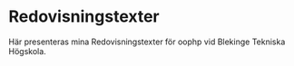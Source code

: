 ---
---
Redovisningstexter
=========================

Här presenteras mina Redovisningstexter för oophp vid Blekinge Tekniska Högskola.
